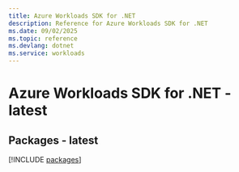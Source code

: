 ```yaml
---
title: Azure Workloads SDK for .NET
description: Reference for Azure Workloads SDK for .NET
ms.date: 09/02/2025
ms.topic: reference
ms.devlang: dotnet
ms.service: workloads
---
```

# Azure Workloads SDK for .NET - latest
## Packages - latest
[!INCLUDE [packages](workloads-index.md)]